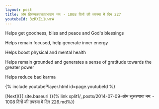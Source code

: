```yaml
---
layout: post
title: ओम हिरण्यकवचवदभावाय नमः - 1008 दिनों की तपस्या में दिन 227
youtubeId: 3zRXEi1uwrA
---
```

 
 
Helps get goodness, bliss and peace and God's blessings
 
Helps remain focused, help generate inner energy 
 
Helps boost physical and mental health 
 
Helps remain grounded and generates a sense of gratitude towards the greater power 
 
Helps reduce bad karma
 
 
 
 


{% include youtubePlayer.html id=page.youtubeId %}
 
[Next]({{ site.baseurl }}{% link  split1/_posts/2014-07-09-ओम सुसरणाया नमः - 1008 दिनों की तपस्या में दिन 226.md%})
 
